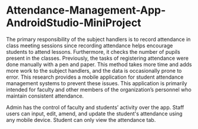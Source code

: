 # Attendance-Management-App-AndroidStudio-MiniProject

The primary responsibility of the subject handlers is to record attendance in 
class meeting sessions since recording attendance helps encourage students to 
attend lessons. Furthermore, it checks the number of pupils present in the 
classes. Previously, the tasks of registering attendance were done manually with 
a pen and paper. This method takes more time and adds more work to the 
subject handlers, and the data is occasionally prone to error. This research 
provides a mobile application for student attendance management systems to 
prevent these issues. This application is primarily intended for faculty and other 
members of the organization’s personnel who maintain consistent attendance.

Admin has the control of faculty and students’ activity over the app.
Staff users can input, edit, amend, and update the student's attendance using 
any mobile device. 
Student can only view the attendance tab.

